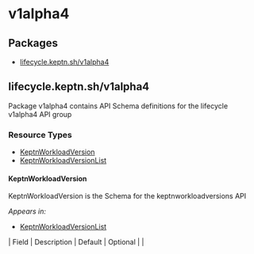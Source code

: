 # v1alpha4
<!-- markdownlint-disable -->

## Packages
- [lifecycle.keptn.sh/v1alpha4](#lifecyclekeptnshv1alpha4)


## lifecycle.keptn.sh/v1alpha4

Package v1alpha4 contains API Schema definitions for the lifecycle v1alpha4 API group

### Resource Types
- [KeptnWorkloadVersion](#keptnworkloadversion)
- [KeptnWorkloadVersionList](#keptnworkloadversionlist)



#### KeptnWorkloadVersion



KeptnWorkloadVersion is the Schema for the keptnworkloadversions API

_Appears in:_
- [KeptnWorkloadVersionList](#keptnworkloadversionlist)

| Field | Description | Default | Optional |
| 